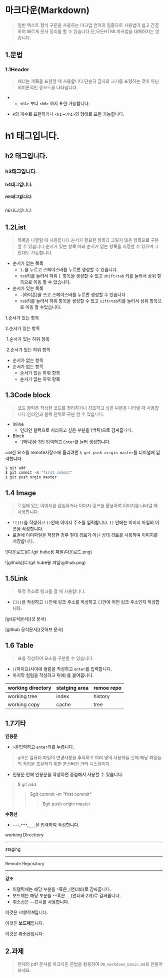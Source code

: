 # 마크다운(Markdown)

>일반 텍스트 형식 구문을 사용하는 마크업 언어의 일종으로 사용법이 쉽고 간결하여 빠르게 문서 정리를 할 수 있습니다.단,모든HTML마크업을 대체하지는 않습니다.



## 1.문법

### 1.1Header

>헤더는 제목을 표현할 때 사용합니다.단순히 글자의 크기를 표형하는 것이 아닌 의미론적인 중요도를 나타냅니다.

* * `<h1>` 부터 `<h6>` 까지 표현 가능합니다.

* `#`의 개수로 표현하거나 `<h1></h1>`의 형태로 표현 가능합니다.



# h1 태그입니다.

## h2 태그입니다.

### h3태그입니다.

#### h4태그입니다.

##### h5태그입니다.

###### h6태그입니다.



## 1.2List

> 목록을 나열할 때 사용합니다.순서가 필요한 항목과 그렇지 않은 항목으로 구분할 수 있습니다.순서가 있는 항목 아래 순서가 없는 항목을 지정할 수 있으며 그 반대도 가능합니다.

* 순서가 없는 목록  
  * `1.`을 누르고 스페이스바를 누르면 생성할 수 있습니다.
  * `tab`키를 눌러서 하위ㅣ 항목을 생성할 수 있고 `shift+tab` 키를 눌러서 상위 항목으로 이동 할 수 있습니다.
* 순서가 있는 목록
  * `-`(하이픈)을 쓰고 스페이스바를 누르면 생성할 수 있습니다
  * `tab`키를 눌러서 하위 항목을 생성할 수 있고 `sift+tab`키를 눌러서 상위 항목으로 이동 할 수있습니다.



1.순서가 있는 항목

2.순서가 있는 항목

​		1.순서가 있는 하위 항목

​		2.순서가 있는 하위 항목

* 순서가 없는 항목
* 순서가 없는 항목
  * 순서가 없는 하위 항목
  * 순서가 없는 하위 항목



## 1.3Code block

> 코드 블럭은 작성한 코드를 정리하거나 강조하고 싶은 부분을 나타낼 때 사용합니다.인라인과 블럭 단위로 구분 할 수 있습니다.

* Inline
  * 인라인 블럭으로 처리하고 싶은 부분을`(백틱)으로 감싸줍니다.
* Block
  * `(백틱)을 3번 입력하고   ``Enter``를 눌러 생성합니다. 

`add`한 요소를 remote저장소에 올리려면 `$ get push origin master`를 터미널에 입력합니다.

```java
$ git add .
$ git commit -m "first commit"
$ git push orgin master    
```



## 1.4 Image

> 로컬에 있는 이미지를 삽입하거나 이미지 링크를 활용하여 이미지를 나타낼 때 사용합니다.

* `![]()`을 작성하고 `()`안에 이미지 주소를 입력합니다. `[]` 안에는 이미지 파일의 이름을 작성합니다.
* 로컬에 이미파일을 저장한 경우 절대 경로가 아닌 상대 경로를 사용하여 이미지를 저장합니다.









![다운로드](C:\git hube용 파일\다운로드.png)



![github](C:\git hube용 파일\github.png)

## 1.5Link

> 특정 주소로 링크를 걸 때 사용합니다.

* `[]()`을 작성하고 `()`안에 링크 주소를 작성하고 `[]`안에 어떤 링크 주소인지 작성합니다.

[git공식문서](깃 문서)

[github 공식문서](깃허브 문서)



## 1.6 Table

> 표를 작성하여 요소를 구분할 수 있습니다.

* `|`(파이프)사이에 컬럼을 작성하고 `enter`를 입력합니다.
* 마지막 컬럼을 작성하고 뒤에`|`를 붙여줍니다.

| working directory | statging area | remoe repo |
| ----------------- | ------------- | ---------- |
| working tree      | index         | history    |
| working copy      | cache         | tree       |



## 1.7기타

**인용문**

* `>`을입력하고 `enter`키를 누릅니다.

> gift은 컴퓨터 파일의 변경사항을 추적하고 여러 명의 사용자들 간에 해당 파일들의 작업을 조율하기 위한 분산버전 관리 시스템이다.

* 인용문 안에 인용문을 작성하면 중첩해서 사용할 수 있습니다.

> $ git add.
>
> > $git commit -m "first commit"
> >
> > > $git push origin master



**수평선**

* `---`,`***`,`___`을 입력하여 작성합니다.

working Directtory

---

staging

***

Remote Repository

___



**강조**

* 이탤릭체는 해당 부분을 `*`혹은`_`(언더바)로 감싸줍니다.
* 보드체는 해당 부분을 `**`혹은 `__`(언더바 2개)로 감싸줍니다.
* 취소선은 `~~`표시를 사용합니다.

이것은 *이탤릭체*입니다.

이것은 **보드체**입니다.

이것은 ~~취소선~~입니다.



## 2.과제

> 현재의 pdf 문서를 마크다운 문법을 활용하여 `00_markdown_basic.md`로 만들어 보세요.



